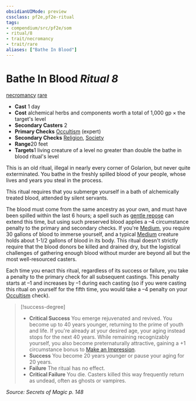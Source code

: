 ```yaml
---
obsidianUIMode: preview
cssclass: pf2e,pf2e-ritual
tags:
- compendium/src/pf2e/som
- ritual/8
- trait/necromancy
- trait/rare
aliases: ["Bathe In Blood"]
---
```

# Bathe In Blood *Ritual 8*  
[necromancy](rules/traits/necromancy.md "Necromancy School Trait")  [rare](rules/traits/rare.md "Rare Rarity Trait")  

- **Cast** 1 day
- **Cost** alchemical herbs and components worth a total of 1,000 gp × the target's level
- **Secondary Casters** 2
- **Primary Checks** [Occultism](compendium/skills.md#Occultism) (expert)
- **Secondary Checks** [Religion](compendium/skills.md#Religion), [Society](compendium/skills.md#Society)
- **Range**20 feet
- **Targets**1 living creature of a level no greater than double the bathe in blood ritual's level

This is an old ritual, illegal in nearly every corner of Golarion, but never quite exterminated. You bathe in the freshly spilled blood of your people, whose lives and years you steal in the process.

This ritual requires that you submerge yourself in a bath of alchemically treated blood, attended by silent servants.

The blood must come from the same ancestry as your own, and must have been spilled within the last 6 hours; a spell such as [gentle repose](compendium/spells/gentle-repose.md) can extend this time, but using such preserved blood applies a –4 circumstance penalty to the primary and secondary checks. If you're [Medium](rules/traits/medium-b1.md "Medium Size Trait"), you require 30 gallons of blood to immerse yourself, and a typical [Medium](rules/traits/medium-b1.md "Medium Size Trait") creature holds about 1-1/2 gallons of blood in its body. This ritual doesn't strictly require that the blood donors be killed and drained dry, but the logistical challenges of gathering enough blood without murder are beyond all but the most well-resourced casters.

Each time you enact this ritual, regardless of its success or failure, you take a penalty to the primary check for all subsequent castings. This penalty starts at –1 and increases by –1 during each casting (so if you were casting this ritual on yourself for the fifth time, you would take a –4 penalty on your [Occultism](compendium/skills.md#Occultism) check).

> [!success-degree] 
> - **Critical Success** You emerge rejuvenated and revived. You become up to 40 years younger, returning to the prime of youth and life. If you're already at your desired age, your aging instead stops for the next 40 years. While remaining recognizably yourself, you also become preternaturally attractive, gaining a +1 circumstance bonus to [Make an Impression](rules/actions/make-an-impression.md).
> - **Success** You become 20 years younger or pause your aging for 20 years.
> - **Failure** The ritual has no effect.
> - **Critical Failure** You die. Casters killed this way frequently return as undead, often as ghosts or vampires.

*Source: Secrets of Magic p. 148*